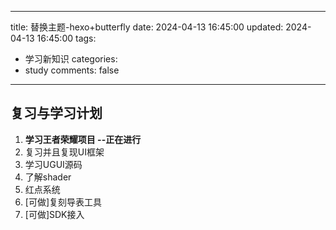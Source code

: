 ﻿
---
title: 替换主题-hexo+butterfly
date: 2024-04-13 16:45:00
updated: 2024-04-13 16:45:00
tags: 
  - 学习新知识
categories:
  - study
comments: false
---
## 复习与学习计划

1. **学习王者荣耀项目 --正在进行**
2. 复习并且复现UI框架
3. 学习UGUI源码
4. 了解shader
5. 红点系统
6. [可做]复刻导表工具
7. [可做]SDK接入